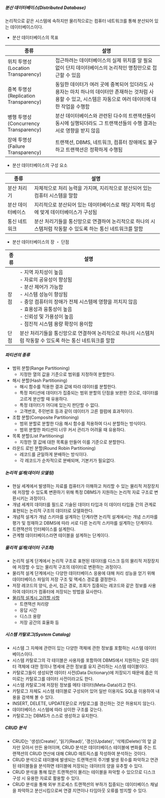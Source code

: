 ##### 분산 데이터베이스(Distributed Database)

논리적으로 같은 시스템에 속하지만 물리적으로는 컴퓨터 네트워크를 통해 분산되어 있는 데이터베이스이다.

- 분산 데이터베이스의 목표

| 종류                                        | 설명                                                         |
| ------------------------------------------- | ------------------------------------------------------------ |
| 위치 투명성<br />(Location Transparency)    | 접근하려는 데이터베이스의 실제 위치를 알 필요 없이 단지 데이터베이스의 논리적인 명칭만으로 접근할 수 있음 |
| 중복 투명성<br />(Replication Transparency) | 동일한 데이터가 여러 곳에 중복되어 있더라도 사용자는 마치 하나의 데이터만 존재하는 것처럼 사용할 수 있고, 시스템은 자동으로 여러 데이터에 대한 작업을 수행함 |
| 병행 투명성<br />(Concurrency Transparency) | 분산 데이터베이스와 관련된 다수의 트랜잭션들이 동시에 실행되더라도 그 트랜잭션들의 수행 결과는 서로 영향을 받지 않음 |
| 장애 투명성<br />(Failure Transparency)     | 트랜잭션, DBMS, 네트워크, 컴퓨터 장애에도 불구하고 트랜잭션은 정확하게 수행됨 |

- 분산 데이터베이스의 구성 요소

| 종류              | 설명                                                         |
| ----------------- | ------------------------------------------------------------ |
| 분산 처리기       | 자체적으로 처리 능력을 가지며, 지리적으로 분산되어 있는 컴퓨터 시스템을 말함 |
| 분산 데이터베이스 | 지리적으로 분산되어 있는 데이터베이스로 해당 지역의 특성에 맞게 데이터베이스가 구성됨 |
| 통신 네트워크     | 분산 처리기들을 통신망으로 연결하여 논리적으로 하나의 시스템처럼 작동할 수 있도록 하는 통신 네트워크를 말함 |

- 분산 데이터베이스의 장 ・ 단점

| 종류 | 설명                                                         |
| ---- | ------------------------------------------------------------ |
| 장점 | - 지역 자치성이 높음<br />- 자료의 공유성이 향상됨<br />- 분산 제어가 가능함<br />- 시스템 성능이 향상됨<br />- 중앙 컴퓨터의 장애가 전체 시스템에 영향을 끼치지 않음<br />- 효용성과 융통성이 높음<br />- 신뢰성 및 가용성이 높음<br />- 점진적 시스템 용량 확장이 용이함 |
| 단점 | 분산 처리기들을 통신망으로 연결하여 논리적으로 하나의 시스템처럼 작동할 수 있도록 하는 통신 네트워크를 말함 |

##### 파티션의 종류

- 범위 분할(Range Partitioning)
  - 지정한 열의 값을 기준으로 범위를 지정하여 분할한다.
- 해시 분할(Hash Partitioning)
  - 해시 함수를 적용한 결과 값에 따라 데이터를 분할한다.
  - 특정 파티션에 데이터가 집중되는 범위 분할의 단점을 보완한 것으로, 데이터를 고르게 분산할 때 유용하다.
  - 특정 데이터가 어디에 있는지 판단할 수 없다.
  - 고객번호, 주민번호 등과 같이 데이터가 고른 컬럼에 효과적이다.
- 조합 분할(Composite Partitioning)
  - 범위 분할로 분할한 다음 해시 함수를 적용하여 다시 분할하는 방식이다.
  - 범위 분할한 파티션이 너무 커서 관리가 어려울 때 유용하다.
- 목록 분할(List Partitioning)
  - 지정한 열 값에 대한 목록을 만들어 이를 기준으로 분할한다.
- 라운드 로빈 분할(Round Robin Partitioning)
  - 레코드를 균일하게 분배하는 방식이다.
  - 각 레코드가 순차적으로 분배되며, 기본키가 필요없다.

##### 논리적 설계(데이터 모델링)

- 현실 세계에서 발생하는 자료를 컴퓨터가 이해하고 처리할 수 있는 물리적 저장장치에 저장할 수 있도록 변환하기 위해 특정 DBMS가 지원하는 논리적 자료 구조로 변환시키는 과정이다.
- 개념 세계의 데이터를 필드로 기술된 데이터 타입과 이 데이터 타입들 간의 관계로 표현되는 논리적 구조의 데이터로 모델화한다.
- 개념적 설계가 개념 스키마를 설계하는 단계라면 논리적 설계에서는 개념 스키마를 평가 및 정재하고 DBMS에 따라 서로 다른 논리적 스키마를 설계하는 단계이다.
- 트랜잭션의 인터페이스를 설계한다.
- 관계형 데이터베이스라면 테이블을 설계하는 단계이다.

##### 물리적 설계(데이터 구조화)

- 논리적 설계 단계에서 논리적 구조로 표현된 데이터를 디스크 등의 물리적 저장장치에 저장할 수 있는 물리적 구조의 데이터로 변환하는 과정이다.
- 물리적 설계 단계에서는 다양한 데이터베이스 응용에 대해 처리 성능을 얻기 위해 데이터베이스 파일의 저장 구조 및 액세스 경로를 결정한다.
- 저장 레코드의 양식, 순서, 접근 경로, 조회가 집중되는 레코드와 같은 정보를 사용하여 데이터가 컴퓨터에 저장되는 방법을 묘사한다.
- <u>물리적 설계시 고려할 사항</u> 
  - 트랜잭션 처리량
  - 응답 시간
  - 디스크 용량
  - 저장 공간의 효율화 등

##### 시스템 카탈로그(System Catalog)

- 시스템 그 자체에 관련이 있는 다양한 객체에 관한 정보를 포함하는 시스템 데이터베이스이다.
- 시스템 카탈로그의 각 테이블은 사용자를 포함하여 DBMS에서 지원하는 모든 데이터 객체에 대한 정의나 명세에 관한 정보를 유지 관리하는 시스템 테이블이다.
- 카탈로그들이 생성되면 데이터 사전(Data Dictionary)에 저장되기 때문에 좁은 의미로는 카탈로그를 데이터 사전이라고도 한다.
- 시스템 카탈로그에 저장된 정보를 메타 데이터(Meta-Data)라고 한다.
- 카탈로그 자체도 시스템 테이블로 구성되어 있어 일반 이용자도 SQL을 이용하여 내용을 검색해 볼 수 있다.
- INSERT, DELETE, UPDATE문으로 카탈로그를 갱신하는 것은 허용되지 않는다.
- 데이터베이스 시스템에 따라 상이한 구조를 갖는다.
- 카탈로그는 DBMS가 스스로 생성하고 유지한다.

##### CRUD 분석

- CRUD는 '생성(Create)', '읽기(Read)', '갱신(Update)', '삭제(Delete)'의 앞 글자만 모아서 만든 용어이며, CRUD 분석은 데이터베이스 테이블에 변화를 주는 트랜잭션의 CRUD 연산에 대해 CRUD 매트릭스를 작성하여 분석하는 것이다.
- CRUD 분석으로 테이블에 발생되는 트랜잭션의 주기별 발생 횟수를 파악하고 연관된 테이블들을 분석하면 테이블에 저장되는 데이터의 양을 유추할 수 있다.
- CRUD 분석을 통해 많은 트랜잭션이 몰리는 테이블을 파악할 수 있으므로 디스크 구성 시 유용한 자료로 활용할 수 있다.
- CRUD 분석을 통해 외부 프로세스 트랜잭션의 부하가 집중되는 데이터베이스 채널을 파악하고 분산시킴으로써 연결 지연이나 타임아웃 오류를 방지할 수 있다.